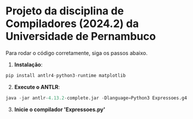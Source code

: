 # Projeto da disciplina de Compiladores (2024.2) da Universidade de Pernambuco

  Para rodar o código corretamente, siga os passos abaixo.

  1. **Instalação**:

```python
pip install antlr4-python3-runtime matplotlib
```
  2. **Execute o ANTLR**:

```py
java -jar antlr-4.13.2-complete.jar -Dlanguage=Python3 Expressoes.g4
```
  3. **Inicie o compilador 'Expressoes.py'**


